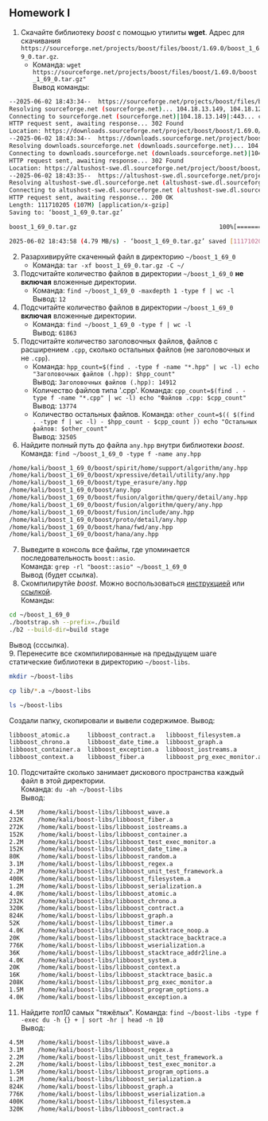 ## Homework I

1. Скачайте библиотеку *boost* с помощью утилиты **wget**. Адрес для скачивания `https://sourceforge.net/projects/boost/files/boost/1.69.0/boost_1_69_0.tar.gz`.
   - Команда: ```wget https://sourceforge.net/projects/boost/files/boost/1.69.0/boost_1_69_0.tar.gz" ```  
Вывод команды:
```sh
--2025-06-02 18:43:34--  https://sourceforge.net/projects/boost/files/boost/1.69.0/boost_1_69_0.tar.gz/download
Resolving sourceforge.net (sourceforge.net)... 104.18.13.149, 104.18.12.149, 2606:4700::6812:c95, ...
Connecting to sourceforge.net (sourceforge.net)|104.18.13.149|:443... connected.
HTTP request sent, awaiting response... 302 Found
Location: https://downloads.sourceforge.net/project/boost/boost/1.69.0/boost_1_69_0.tar.gz?ts=gAAAAABoPikWssHvRegbsx3NAArPSxazhPlgC7rxvhKnk9qH2BtjC8oMDjQwj8UIMHrHxlIhH4XM3xza4c8VDUaDHvhv9LGknw%3D%3D&use_mirror=altushost-swe&r= [following]
--2025-06-02 18:43:34--  https://downloads.sourceforge.net/project/boost/boost/1.69.0/boost_1_69_0.tar.gz?ts=gAAAAABoPikWssHvRegbsx3NAArPSxazhPlgC7rxvhKnk9qH2BtjC8oMDjQwj8UIMHrHxlIhH4XM3xza4c8VDUaDHvhv9LGknw%3D%3D&use_mirror=altushost-swe&r=
Resolving downloads.sourceforge.net (downloads.sourceforge.net)... 104.18.12.149, 104.18.13.149, 2606:4700::6812:c95, ...
Connecting to downloads.sourceforge.net (downloads.sourceforge.net)|104.18.12.149|:443... connected.
HTTP request sent, awaiting response... 302 Found
Location: https://altushost-swe.dl.sourceforge.net/project/boost/boost/1.69.0/boost_1_69_0.tar.gz?viasf=1 [following]
--2025-06-02 18:43:35--  https://altushost-swe.dl.sourceforge.net/project/boost/boost/1.69.0/boost_1_69_0.tar.gz?viasf=1
Resolving altushost-swe.dl.sourceforge.net (altushost-swe.dl.sourceforge.net)... 79.142.76.130
Connecting to altushost-swe.dl.sourceforge.net (altushost-swe.dl.sourceforge.net)|79.142.76.130|:443... connected.
HTTP request sent, awaiting response... 200 OK
Length: 111710205 (107M) [application/x-gzip]
Saving to: ‘boost_1_69_0.tar.gz’

boost_1_69_0.tar.gz                                        100%[========================================================================================================================================>] 106.53M  5.40MB/s    in 22s     

2025-06-02 18:43:58 (4.79 MB/s) - ‘boost_1_69_0.tar.gz’ saved [111710205/111710205]

```
2. Разархивируйте скаченный файл в директорию `~/boost_1_69_0`
   - Команда: ```tar -xf boost_1_69_0.tar.gz -C ~/ ```   
3. Подсчитайте количество файлов в директории `~/boost_1_69_0` **не включая** вложенные директории.
   - Команда: ```find ~/boost_1_69_0 -maxdepth 1 -type f | wc -l```  
Вывод: ```12```
4. Подсчитайте количество файлов в директории `~/boost_1_69_0` **включая** вложенные директории.
   - Команда: ```find ~/boost_1_69_0 -type f | wc -l```  
Вывод: ```61863```
5. Подсчитайте количество заголовочных файлов, файлов с расширением `.cpp`, сколько остальных файлов (не заголовочных и не `.cpp`).
   - Команда: ```hpp_count=$(find . -type f -name "*.hpp" | wc -l)
     echo "Заголовочных файлов (.hpp): $hpp_count"```  
Вывод: ```Заголовочных файлов (.hpp): 14912```
   - Количество файлов типа '.cpp'. Команда: ```cpp_count=$(find . -type f -name "*.cpp" | wc -l)
     echo "Файлов .cpp: $cpp_count" ```  
Вывод: ```13774 ```
   - Количество остальных файлов. Команда: ```other_count=$(( $(find . -type f | wc -l) - $hpp_count - $cpp_count ))
echo "Остальных файлов: $other_count" ```  
Вывод: ```32505```
6. Найдите полный путь до файла `any.hpp` внутри библиотеки *boost*. Команда: ```find ~/boost_1_69_0 -type f -name any.hpp```  
```sh
/home/kali/boost_1_69_0/boost/spirit/home/support/algorithm/any.hpp
/home/kali/boost_1_69_0/boost/xpressive/detail/utility/any.hpp
/home/kali/boost_1_69_0/boost/type_erasure/any.hpp
/home/kali/boost_1_69_0/boost/any.hpp
/home/kali/boost_1_69_0/boost/fusion/algorithm/query/detail/any.hpp
/home/kali/boost_1_69_0/boost/fusion/algorithm/query/any.hpp
/home/kali/boost_1_69_0/boost/fusion/include/any.hpp
/home/kali/boost_1_69_0/boost/proto/detail/any.hpp
/home/kali/boost_1_69_0/boost/hana/fwd/any.hpp
/home/kali/boost_1_69_0/boost/hana/any.hpp
```
7. Выведите в консоль все файлы, где упоминается последовательность `boost::asio`.  
Команда: ```grep -rl "boost::asio" ~/boost_1_69_0```  
Вывод (будет ссылка).
8. Скомпилирутйе *boost*. Можно воспользоваться [инструкцией](https://www.boost.org/doc/libs/1_61_0/more/getting_started/unix-variants.html#or-build-custom-binaries) или [ссылкой](https://codeyarns.com/2017/01/24/how-to-build-boost-on-linux/).  
Команды:  
```sh
cd ~/boost_1_69_0
./bootstrap.sh --prefix=./build
./b2 --build-dir=build stage
```
Вывод (сссылка).  
9. Перенесите все скомпилированные на предыдущем шаге статические библиотеки в директорию `~/boost-libs`.  
```sh
mkdir ~/boost-libs

cp lib/*.a ~/boost-libs

ls ~/boost-libs
```  
Создали папку, скопировали и вывели содержимое. Вывод:  
```sh
libboost_atomic.a     libboost_contract.a   libboost_filesystem.a        libboost_program_options.a  libboost_stacktrace_addr2line.a  libboost_system.a               libboost_wave.a
libboost_chrono.a     libboost_date_time.a  libboost_graph.a             libboost_random.a           libboost_stacktrace_backtrace.a  libboost_test_exec_monitor.a    libboost_wserialization.a
libboost_container.a  libboost_exception.a  libboost_iostreams.a         libboost_regex.a            libboost_stacktrace_basic.a      libboost_timer.a
libboost_context.a    libboost_fiber.a      libboost_prg_exec_monitor.a  libboost_serialization.a    libboost_stacktrace_noop.a       libboost_unit_test_framework.a

```
10. Подсчитайте сколько занимает дискового пространства каждый файл в этой директории.  
Команда: ```du -ah ~/boost-libs```   
Вывод:
```sh
4.5M    /home/kali/boost-libs/libboost_wave.a
232K    /home/kali/boost-libs/libboost_fiber.a
272K    /home/kali/boost-libs/libboost_iostreams.a
152K    /home/kali/boost-libs/libboost_container.a
2.2M    /home/kali/boost-libs/libboost_test_exec_monitor.a
152K    /home/kali/boost-libs/libboost_date_time.a
80K     /home/kali/boost-libs/libboost_random.a
3.1M    /home/kali/boost-libs/libboost_regex.a
2.2M    /home/kali/boost-libs/libboost_unit_test_framework.a
400K    /home/kali/boost-libs/libboost_filesystem.a
1.2M    /home/kali/boost-libs/libboost_serialization.a
4.0K    /home/kali/boost-libs/libboost_atomic.a
232K    /home/kali/boost-libs/libboost_chrono.a
320K    /home/kali/boost-libs/libboost_contract.a
824K    /home/kali/boost-libs/libboost_graph.a
52K     /home/kali/boost-libs/libboost_timer.a
4.0K    /home/kali/boost-libs/libboost_stacktrace_noop.a
20K     /home/kali/boost-libs/libboost_stacktrace_backtrace.a
776K    /home/kali/boost-libs/libboost_wserialization.a
36K     /home/kali/boost-libs/libboost_stacktrace_addr2line.a
4.0K    /home/kali/boost-libs/libboost_system.a
20K     /home/kali/boost-libs/libboost_context.a
16K     /home/kali/boost-libs/libboost_stacktrace_basic.a
208K    /home/kali/boost-libs/libboost_prg_exec_monitor.a
1.5M    /home/kali/boost-libs/libboost_program_options.a
4.0K    /home/kali/boost-libs/libboost_exception.a
```
11. Найдите *топ10* самых "тяжёлых".
Команда: ```find ~/boost-libs -type f -exec du -h {} + | sort -hr | head -n 10```   
Вывод:
```sh
4.5M    /home/kali/boost-libs/libboost_wave.a
3.1M    /home/kali/boost-libs/libboost_regex.a
2.2M    /home/kali/boost-libs/libboost_unit_test_framework.a
2.2M    /home/kali/boost-libs/libboost_test_exec_monitor.a
1.5M    /home/kali/boost-libs/libboost_program_options.a
1.2M    /home/kali/boost-libs/libboost_serialization.a
824K    /home/kali/boost-libs/libboost_graph.a
776K    /home/kali/boost-libs/libboost_wserialization.a
400K    /home/kali/boost-libs/libboost_filesystem.a
320K    /home/kali/boost-libs/libboost_contract.a
```
